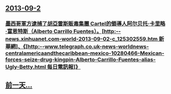 ## [2013-09-2](/zh/news/2013/09/2/index.md)

### [ 墨西哥軍方逮捕了胡亞雷斯販毒集團 Cartel的領導人阿尔贝托·卡里略·富恩特斯（Alberto Carrillo Fuentes）。[http:--news.xinhuanet.com-world-2013-09-02-c_125302559.htm 新華網]、《[http:--www.telegraph.co.uk-news-worldnews-centralamericaandthecaribbean-mexico-10280466-Mexican-forces-seize-drug-kingpin-Alberto-Carrillo-Fuentes-alias-Ugly-Betty.html 每日電訊報]》](/zh/news/2013/09/2/墨西哥軍方逮捕了胡亞雷斯販毒集團-Cartel的領導人阿尔贝托-卡里略-富恩特斯-Alberto-Carrillo-F.md)
## [前一天...](/zh/news/2013/09/1/index.md)

